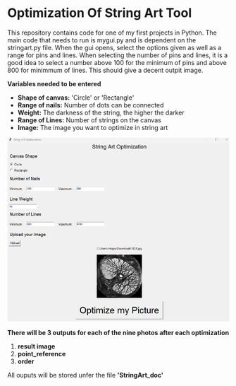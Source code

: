 # Optimization Of String Art Tool
 
This repository contains code for one of my first projects in Python. The main code that needs to run is mygui.py and is dependent on the stringart.py file. When the gui opens, select the options given as well as a range for pins and lines. When selecting the number of pins and lines, it is a good idea to select a number above 100 for the minimum of pins and above 800 for minimmum of lines. This should give a decent outpit image.

**Variables needed to be entered**
* **Shape of canvas:** 'Circle' or 'Rectangle' 
* **Range of nails:** Number of dots can be connected
* **Weight:** The darkness of the string, the higher the darker
* **Range of Lines:** Number of strings on the canvas
* **Image:** The image you want to optimize in string art

![alt text](https://github.com/Aragya1642/OptimizationOfStringArt/blob/main/gui.png)

**There will be 3 outputs for each of the nine photos after each optimization**
1. **result image**
2. **point_reference**
3. **order**

All ouputs will be stored unfer the file **'StringArt_doc'**
